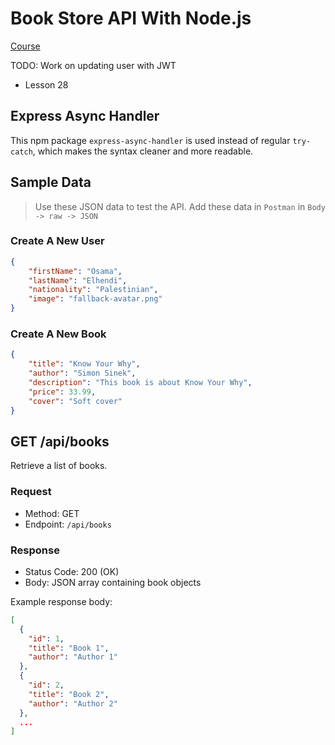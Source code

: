 # Book Store API With Node.js

[Course](https://www.youtube.com/watch?v=CIYujbGpXZ8&list=PL5gCk5NdNx586mk_JOhe30dd59IgrFG_U)

TODO: Work on updating user with JWT

- Lesson 28

## Express Async Handler

This npm package `express-async-handler` is used instead of regular `try-catch`, which makes the syntax cleaner and more readable.

## Sample Data

> Use these JSON data to test the API. Add these data in `Postman` in `Body -> raw -> JSON`

### Create A New User

```json
{
	"firstName": "Osama",
	"lastName": "Elhendi",
	"nationality": "Palestinian",
	"image": "fallback-avatar.png"
}
```

### Create A New Book

```json
{
	"title": "Know Your Why",
	"author": "Simon Sinek",
	"description": "This book is about Know Your Why",
	"price": 33.99,
	"cover": "Soft cover"
}
```

## GET /api/books

Retrieve a list of books.

### Request

- Method: GET
- Endpoint: `/api/books`

### Response

- Status Code: 200 (OK)
- Body: JSON array containing book objects

Example response body:

```json
[
  {
    "id": 1,
    "title": "Book 1",
    "author": "Author 1"
  },
  {
    "id": 2,
    "title": "Book 2",
    "author": "Author 2"
  },
  ...
]
```
